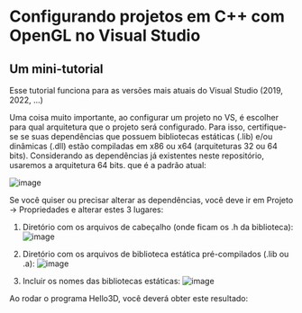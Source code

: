 # Configurando projetos em C++ com OpenGL no Visual Studio 
## Um mini-tutorial

Esse tutorial funciona para as versões mais atuais do Visual Studio (2019, 2022, ...)

Uma coisa muito importante, ao configurar um projeto no VS, é escolher para qual arquitetura que o projeto será configurado. Para isso, certifique-se se suas dependências que possuem bibliotecas estáticas (.lib) e/ou dinâmicas (.dll) estão compiladas em x86 ou x64 (arquiteturas 32 ou 64 bits). Considerando as dependências já existentes neste repositório, usaremos a arquitetura 64 bits. que é a padrão atual:

![image](https://github.com/user-attachments/assets/4e8a62f9-9cce-496c-b050-538c8d4d39df)

Se você quiser ou precisar alterar as dependências, você deve ir em Projeto -> Propriedades e alterar estes 3 lugares:

1) Diretório com os arquivos de cabeçalho (onde ficam os .h da biblioteca): 
![image](https://user-images.githubusercontent.com/2465857/128772404-13b3a1a4-fc71-4a93-9de1-1eb9cba05969.png)

2) Diretório com os arquivos de biblioteca estática pré-compilados (.lib ou .a):
![image](https://user-images.githubusercontent.com/2465857/128772735-d04bec8e-edcd-485f-a103-e66f1810cdad.png)

3) Incluir os nomes das bibliotecas estáticas:
![image](https://user-images.githubusercontent.com/2465857/128772961-04745bc6-ef1d-45b3-9aa7-a623d2af3065.png)

Ao rodar o programa Hello3D, você deverá obter este resultado:

